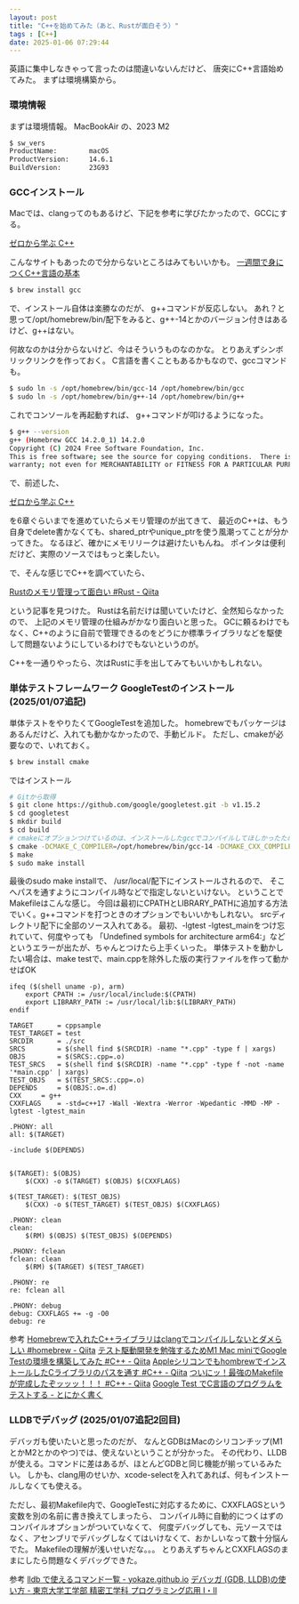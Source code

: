 ```yaml
---
layout: post
title: "C++を始めてみた（あと、Rustが面白そう）"
tags : [C++]
date: 2025-01-06 07:29:44
---
```



英語に集中しなきゃって言ったのは間違いないんだけど、
唐突にC++言語始めてみた。
まずは環境構築から。

### 環境情報

まずは環境情報。
MacBookAir の、2023 M2 

```bash
$ sw_vers
ProductName:		macOS
ProductVersion:		14.6.1
BuildVersion:		23G93
```


### GCCインストール

Macでは、clangってのもあるけど、下記を参考に学びたかったので、GCCにする。

[ゼロから学ぶ C++](https://rinatz.github.io/cpp-book/)

こんなサイトもあったので分からないところはみてもいいかも。
[一週間で身につくC++言語の基本](https://cpp-lang.sevendays-study.com/index.html)


```bash
$ brew install gcc
```

で、インストール自体は楽勝なのだが、
g++コマンドが反応しない。
あれ？と思って/opt/homebrew/bin/配下をみると、g++-14とかのバージョン付きはあるけど、g++はない。

何故なのかは分からないけど、今はそういうものなのかな。
とりあえずシンボリックリンクを作っておく。
C言語を書くこともあるかもなので、gccコマンドも。


```bash
$ sudo ln -s /opt/homebrew/bin/gcc-14 /opt/homebrew/bin/gcc
$ sudo ln -s /opt/homebrew/bin/g++-14 /opt/homebrew/bin/g++
```


これでコンソールを再起動すれば、
g++コマンドが叩けるようになった。


```bash
$ g++ --version
g++ (Homebrew GCC 14.2.0_1) 14.2.0
Copyright (C) 2024 Free Software Foundation, Inc.
This is free software; see the source for copying conditions.  There is NO
warranty; not even for MERCHANTABILITY or FITNESS FOR A PARTICULAR PURPOSE.
```




で、前述した、

[ゼロから学ぶ C++](https://rinatz.github.io/cpp-book/)

を6章ぐらいまでを進めていたらメモリ管理のが出てきて、
最近のC++は、もう自身でdelete書かなくても、shared_ptrやunique_ptrを使う風潮ってことが分かってきた。
なるほど、確かにメモリリークは避けたいもんね。
ポインタは便利だけど、実際のソースではもっと楽したい。

で、そんな感じでC++を調べていたら、

[Rustのメモリ管理って面白い #Rust - Qiita](https://qiita.com/ksato9700/items/312be99d8264b553b193)

という記事を見つけた。
Rustは名前だけは聞いていたけど、全然知らなかったので、
上記のメモリ管理の仕組みがかなり面白いと思った。
GCに頼るわけでもなく、C++のように自前で管理できるのをどうにか標準ライブラリなどを駆使して問題ないようにしているわけでもないというのが。

C++を一通りやったら、次はRustに手を出してみてもいいかもしれない。



### 単体テストフレームワーク GoogleTestのインストール (2025/01/07追記)

単体テストをやりたくてGoogleTestを追加した。
homebrewでもパッケージはあるんだけど、入れても動かなかったので、手動ビルド。
ただし、cmakeが必要なので、いれておく。

```bash
$ brew install cmake
```

ではインストール


```bash
# Gitから取得
$ git clone https://github.com/google/googletest.git -b v1.15.2
$ cd googletest
$ mkdir build
$ cd build
# cmakeにオプションつけているのは、インストールしたgccでコンパイルしてほしかったため。これを指定しないとMacの標準のclangでビルドされてしまうみたい
$ cmake -DCMAKE_C_COMPILER=/opt/homebrew/bin/gcc-14 -DCMAKE_CXX_COMPILER=/opt/homebrew/bin/g++-14 -DCMAKE_OSX_ARCHITECTURES=arm64 ..
$ make
$ sudo make install
```

最後のsudo make installで、
/usr/local/配下にインストールされるので、
そこへパスを通すようにコンパイル時などで指定しないといけない。
ということでMakefileはこんな感じ。
今回は最初にCPATHとLIBRARY_PATHに追加する方法でいく。g++コマンドを打つときのオプションでもいいかもしれない。
srcディレクトリ配下に全部のソース入れてある。
最初、-lgtest -lgtest_mainをつけ忘れていて、何度やっても
「Undefined symbols for architecture arm64:」などというエラーが出たが、ちゃんとつけたら上手くいった。
単体テストを動かしたい場合は、make testで、main.cppを除外した版の実行ファイルを作って動かせばOK

```make
ifeq ($(shell uname -p), arm) 
    export CPATH := /usr/local/include:$(CPATH)
    export LIBRARY_PATH := /usr/local/lib:$(LIBRARY_PATH)
endif

TARGET		= cppsample
TEST_TARGET	= test
SRCDIR		= ./src
SRCS		= $(shell find $(SRCDIR) -name "*.cpp" -type f | xargs)
OBJS		= $(SRCS:.cpp=.o)
TEST_SRCS	= $(shell find $(SRCDIR) -name "*.cpp" -type f -not -name '*main.cpp' | xargs)
TEST_OBJS	= $(TEST_SRCS:.cpp=.o)
DEPENDS		= $(OBJS:.o=.d)
CXX		= g++
CXXFLAGS	= -std=c++17 -Wall -Wextra -Werror -Wpedantic -MMD -MP -lgtest -lgtest_main

.PHONY: all
all: $(TARGET)

-include $(DEPENDS)


$(TARGET): $(OBJS)
	$(CXX) -o $(TARGET) $(OBJS) $(CXXFLAGS)

$(TEST_TARGET): $(TEST_OBJS)
	$(CXX) -o $(TEST_TARGET) $(TEST_OBJS) $(CXXFLAGS)

.PHONY: clean
clean:
	$(RM) $(OBJS) $(TEST_OBJS) $(DEPENDS)

.PHONY: fclean
fclean: clean
	$(RM) $(TARGET) $(TEST_TARGET)

.PHONY: re
re: fclean all

.PHONY: debug
debug: CXXFLAGS += -g -O0 
debug: re

```



参考
[Homebrewで入れたC++ライブラリはclangでコンパイルしないとダメらしい #homebrew - Qiita](https://qiita.com/kumachan-mis/items/fa7a8f41405dc41c4ee5)
[テスト駆動開発を勉強するためM1 Mac miniでGoogle Testの環境を構築してみた #C++ - Qiita](https://qiita.com/takurot/items/e1adcde7e07a8a3fa283)
[AppleシリコンでもhombrewでインストールしたCライブラリのパスを通す #C++ - Qiita](https://qiita.com/skkzsh/items/3af16ae3a97f131ee1ff)
[ついにッ！最強のMakefileが完成したぞッッッ！！！ #C++ - Qiita](https://qiita.com/harinez2/items/0d25eabdc6dae66e7bee)
[Google Test でC言語のプログラムをテストする - とにかく書く](https://gaobin.hatenablog.com/entry/2015/05/06/012007)



### LLDBでデバッグ (2025/01/07追記2回目)

デバッガも使いたいと思ったのだが、
なんとGDBはMacのシリコンチップ(M1とかM2とかのやつ)では、使えないということが分かった。
その代わり、LLDBが使える。コマンドに差はあるが、ほとんどGDBと同じ機能が揃っているみたい。
しかも、clang用のせいか、xcode-selectを入れてあれば、何もインストールしなくても使える。


ただし、最初Makefile内で、GoogleTestに対応するために、CXXFLAGSという変数を別の名前に書き換えてしまったら、
コンパイル時に自動的につくはずのコンパイルオプションがついていなくて、
何度デバッグしても、元ソースではなく、アセンブリでデバッグしなくてはいけなくて、おかしいなって数十分悩んでた。
Makefileの理解が浅いせいだな。。。
とりあえずちゃんとCXXFLAGSのままにしたら問題なくデバッグできた。


参考
[lldb で使えるコマンド一覧 - yokaze.github.io](https://yokaze.github.io/2018/01/06/)
[デバッガ (GDB, LLDB)の使い方 - 東京大学工学部 精密工学科 プログラミング応用 I・II](http://www.den.t.u-tokyo.ac.jp/ad_prog/debug/)

